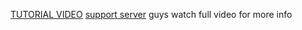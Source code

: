 [TUTORIAL VIDEO](https://youtu.be/gNdjeHjOWp8)
[support server](https://discord.gg/s6N5V4Zb)
guys watch full video for more info
